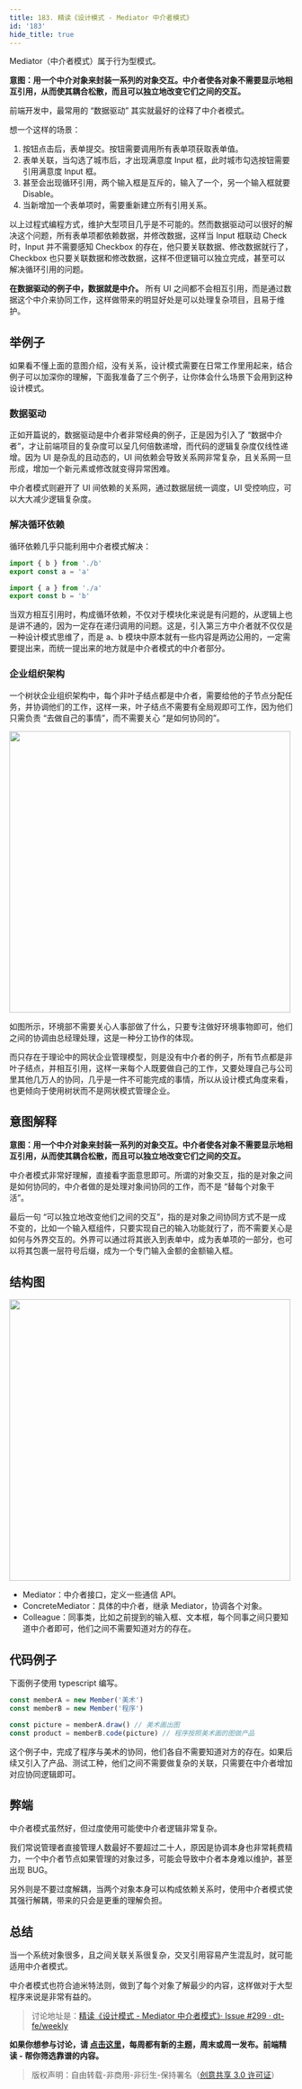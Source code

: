 ```yaml
---
title: 183. 精读《设计模式 - Mediator 中介者模式》
id: '183'
hide_title: true
---
```


Mediator（中介者模式）属于行为型模式。

**意图：用一个中介对象来封装一系列的对象交互。中介者使各对象不需要显示地相互引用，从而使其耦合松散，而且可以独立地改变它们之间的交互。**

前端开发中，最常用的 “数据驱动” 其实就最好的诠释了中介者模式。

想一个这样的场景：

1. 按钮点击后，表单提交。按钮需要调用所有表单项获取表单值。
2. 表单关联，当勾选了城市后，才出现满意度 Input 框，此时城市勾选按钮需要引用满意度 Input 框。
3. 甚至会出现循环引用，两个输入框是互斥的，输入了一个，另一个输入框就要 Disable。
4. 当新增加一个表单项时，需要重新建立所有引用关系。

以上过程式编程方式，维护大型项目几乎是不可能的。然而数据驱动可以很好的解决这个问题，所有表单项都依赖数据，并修改数据，这样当 Input 框联动 Check 时，Input 并不需要感知 Checkbox 的存在，他只要关联数据、修改数据就行了，Checkbox 也只要关联数据和修改数据，这样不但逻辑可以独立完成，甚至可以解决循环引用的问题。

**在数据驱动的例子中，数据就是中介。** 所有 UI 之间都不会相互引用，而是通过数据这个中介来协同工作，这样做带来的明显好处是可以处理复杂项目，且易于维护。

## 举例子

如果看不懂上面的意图介绍，没有关系，设计模式需要在日常工作里用起来，结合例子可以加深你的理解，下面我准备了三个例子，让你体会什么场景下会用到这种设计模式。

### 数据驱动

正如开篇说的，数据驱动是中介者非常经典的例子，正是因为引入了 “数据中介者”，才让前端项目的复杂度可以呈几何倍数递增，而代码的逻辑复杂度仅线性递增。因为 UI 是杂乱的且动态的，UI 间依赖会导致关系网非常复杂，且关系网一旦形成，增加一个新元素或修改就变得异常困难。

中介者模式则避开了 UI 间依赖的关系网，通过数据层统一调度，UI 受控响应，可以大大减少逻辑复杂度。

### 解决循环依赖

循环依赖几乎只能利用中介者模式解决：

```typescript
import { b } from './b'
export const a = 'a'
```

```typescript
import { a } from './a'
export const b = 'b'
```

当双方相互引用时，构成循环依赖，不仅对于模块化来说是有问题的，从逻辑上也是讲不通的，因为一定存在递归调用的问题。这是，引入第三方中介者就不仅仅是一种设计模式思维了，而是 a、b 模块中原本就有一些内容是两边公用的，一定需要提出来，而统一提出来的地方就是中介者模式的中介者部分。

### 企业组织架构

一个树状企业组织架构中，每个非叶子结点都是中介者，需要给他的子节点分配任务，并协调他们的工作，这样一来，叶子结点不需要有全局观即可工作，因为他们只需负责 “去做自己的事情”，而不需要关心 “是如何协同的”。

<img width="500" src="https://img.alicdn.com/imgextra/i1/O1CN01BPn79I1mzUt7yWRjB_!!6000000005025-2-tps-582-291.png"/>

如图所示，环境部不需要关心人事部做了什么，只要专注做好环境事物即可，他们之间的协调由总经理处理，这是一种分工协作的体现。

而只存在于理论中的网状企业管理模型，则是没有中介者的例子，所有节点都是非叶子结点，并相互引用，这样一来每个人既要做自己的工作，又要处理自己与公司里其他几万人的协同，几乎是一件不可能完成的事情，所以从设计模式角度来看，也更倾向于使用树状而不是网状模式管理企业。

## 意图解释

**意图：用一个中介对象来封装一系列的对象交互。中介者使各对象不需要显示地相互引用，从而使其耦合松散，而且可以独立地改变它们之间的交互。**

中介者模式非常好理解，直接看字面意思即可。所谓的对象交互，指的是对象之间是如何协同的，中介者做的是处理对象间协同的工作，而不是 “替每个对象干活”。

最后一句 “可以独立地改变他们之间的交互”，指的是对象之间协同方式不是一成不变的，比如一个输入框组件，只要实现自己的输入功能就行了，而不需要关心是如何与外界交互的。外界可以通过将其嵌入到表单中，成为表单项的一部分，也可以将其包裹一层符号后缀，成为一个专门输入金额的金额输入框。

## 结构图

<img width="500" src="https://img.alicdn.com/imgextra/i4/O1CN01FLHDqJ1c1MjH3fM4k_!!6000000003540-2-tps-1602-440.png"/>

- Mediator：中介者接口，定义一些通信 API。
- ConcreteMediator：具体的中介者，继承 Mediator，协调各个对象。
- Colleague：同事类，比如之前提到的输入框、文本框，每个同事之间只要知道中介者即可，他们之间不需要知道对方的存在。

## 代码例子

下面例子使用 typescript 编写。

```typescript
const memberA = new Member('美术')
const memberB = new Member('程序')

const picture = memberA.draw() // 美术画出图
const product = memberB.code(picture) // 程序按照美术画的图做产品
```

这个例子中，完成了程序与美术的协同，他们各自不需要知道对方的存在。如果后续又引入了产品、测试工种，他们之间不需要做复杂的关联，只需要在中介者增加对应协同逻辑即可。

## 弊端

中介者模式虽然好，但过度使用可能使中介者逻辑非常复杂。

我们常说管理者直接管理人数最好不要超过二十人，原因是协调本身也非常耗费精力，一个中介者节点如果管理的对象过多，可能会导致中介者本身难以维护，甚至出现 BUG。

另外则是不要过度解耦，当两个对象本身可以构成依赖关系时，使用中介者模式使其强行解耦，带来的只会是更重的理解负担。

## 总结

当一个系统对象很多，且之间关联关系很复杂，交叉引用容易产生混乱时，就可能适用中介者模式。

中介者模式也符合迪米特法则，做到了每个对象了解最少的内容，这样做对于大型程序来说是非常有益的。

> 讨论地址是：[精读《设计模式 - Mediator 中介者模式》· Issue #299 · dt-fe/weekly](https://github.com/dt-fe/weekly/issues/299)

**如果你想参与讨论，请 [点击这里](https://github.com/dt-fe/weekly)，每周都有新的主题，周末或周一发布。前端精读 - 帮你筛选靠谱的内容。**

> 版权声明：自由转载-非商用-非衍生-保持署名（[创意共享 3.0 许可证](https://creativecommons.org/licenses/by-nc-nd/3.0/deed.zh)）
